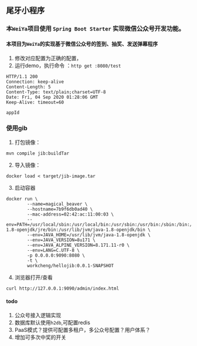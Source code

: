 ## 尾牙小程序
### 本`WeiYa`项目使用 `Spring Boot Starter` 实现微信公众号开发功能。
#### 本项目为`WeiYa`的实现基于微信公众号的签到、抽奖、发送弹幕程序

1. 修改对应配置为正确的配置，
2. 运行demo，执行命令 ：`http get :8080/test`

```
HTTP/1.1 200
Connection: keep-alive
Content-Length: 5
Content-Type: text/plain;charset=UTF-8
Date: Fri, 04 Sep 2020 01:28:06 GMT
Keep-Alive: timeout=60

appId
```

### 使用gib

1. 打包镜像：

```
mvn compile jib:buildTar
```
2. 导入镜像：

```
docker load < target/jib-image.tar
```

3. 启动容器

```
docker run \
        --name=magical_beaver \
        --hostname=7b9f6db0ad40 \
        --mac-address=02:42:ac:11:00:03 \
        --env=PATH=/usr/local/sbin:/usr/local/bin:/usr/sbin:/usr/bin:/sbin:/bin:/usr/lib/jvm/java-1.8-openjdk/jre/bin:/usr/lib/jvm/java-1.8-openjdk/bin \
        --env=JAVA_HOME=/usr/lib/jvm/java-1.8-openjdk \
        --env=JAVA_VERSION=8u171 \
        --env=JAVA_ALPINE_VERSION=8.171.11-r0 \
        --env=LANG=C.UTF-8 \
        -p 0.0.0.0:9090:8080 \
        -t \
        workcheng/hellojib:0.0.1-SNAPSHOT
```

4. 浏览器打开/查看

```
curl http://127.0.0.1:9090/admin/index.html
```

#### todo
1. 公众号接入逻辑实现
2. 数据库默认使用`h2db`,可配置redis
3. PaaS模式？提供可配置多租户，多公众号配置？用户体系？
4. 增加可多次中奖的开关